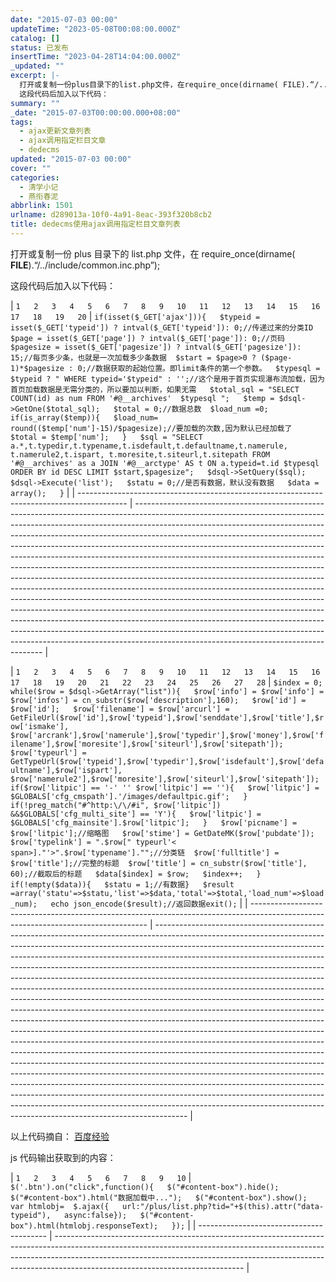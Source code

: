 ```yaml
---
date: "2015-07-03 00:00"
updateTime: "2023-05-08T00:08:00.000Z"
catalog: []
status: 已发布
insertTime: "2023-04-28T14:04:00.000Z"
_updated: ""
excerpt: |-
  打开或复制一份plus目录下的list.php文件，在require_once(dirname( FILE).“/../include/common.inc.php”);
  这段代码后加入以下代码：
summary: ""
_date: "2015-07-03T00:00:00.000+08:00"
tags:
  - ajax更新文章列表
  - ajax调用指定栏目文章
  - dedecms
updated: "2015-07-03 00:00"
cover: ""
categories:
  - 清学小记
  - 燕衔春泥
abbrlink: 1501
urlname: d289013a-10f0-4a91-8eac-393f320b8cb2
title: dedecms使用ajax调用指定栏目文章列表
---
```


打开或复制一份 plus 目录下的 list.php 文件，在 require_once(dirname( **FILE**).“/../include/common.inc.php”);

这段代码后加入以下代码：

| `1  
2  
3  
4  
5  
6  
7  
8  
9  
10  
11  
12  
13  
14  
15  
16  
17  
18  
19  
20` | `if(isset($_GET['ajax'])){  
  $typeid = isset($_GET['typeid']) ? intval($_GET['typeid']): 0;//传递过来的分类ID  $page = isset($_GET['page']) ? intval($_GET['page']): 0;//页码  $pagesize = isset($_GET['pagesize']) ? intval($_GET['pagesize']): 15;//每页多少条，也就是一次加载多少条数据  $start = $page>0 ? ($page-1)*$pagesize : 0;//数据获取的起始位置。即limit条件的第一个参数。  $typesql = $typeid ? " WHERE typeid='$typeid" : '';//这个是用于首页实现瀑布流加载，因为首页加载数据是无需分类的，所以要加以判断，如果无需   $total_sql = "SELECT COUNT(id) as num FROM '#@__archives'  $typesql ";  
  $temp = $dsql->GetOne($total_sql);  
  $total = 0;//数据总数  $load_num =0;  
  if(is_array($temp)){  
    $load_num= round(($temp['num']-15)/$pagesize);//要加载的次数,因为默认已经加载了    $total = $temp['num'];  
  }  
  $sql = "SELECT a.*,t.typedir,t.typename,t.isdefault,t.defaultname,t.namerule, t.namerule2,t.ispart, t.moresite,t.siteurl,t.sitepath FROM '#@__archives' as a JOIN '#@__arctype' AS t ON a.typeid=t.id $typesql ORDER BY id DESC LIMIT $start,$pagesize";  
   $dsql->SetQuery($sql);  
    $dsql->Execute('list');  
   $statu = 0;//是否有数据，默认没有数据   $data = array();  
}` |
| ------------------------------------------------------------------------------------------ | ------------------------------------------------------------------------------------------------------------------------------------------------------------------------------------------------------------------------------------------------------------------------------------------------------------------------------------------------------------------------------------------------------------------------------------------------------------------------------------------------------------------------------------------------------------------------------------------------------------------------------------------------------------------------------------------------------------------------------------------------------------------------------------------------------------------------------------------------------------------------------------------------------------------------------------------------------------------------------------------------------------------------------------------------------------------------------------------------------------- |

| `1  
2  
3  
4  
5  
6  
7  
8  
9  
10  
11  
12  
13  
14  
15  
16  
17  
18  
19  
20  
21  
22  
23  
24  
25  
26  
27  
28` | `$index = 0;  
while($row = $dsql->GetArray("list")){  
    $row['info'] = $row['info'] = $row['infos'] = cn_substr($row['description'],160);  
     $row['id'] =  $row['id'];  
     $row['filename'] = $row['arcurl'] = GetFileUrl($row['id'],$row['typeid'],$row['senddate'],$row['title'],$row['ismake'],  
  $row['arcrank'],$row['namerule'],$row['typedir'],$row['money'],$row['filename'],$row['moresite'],$row['siteurl'],$row['sitepath']);  
   $row['typeurl'] = GetTypeUrl($row['typeid'],$row['typedir'],$row['isdefault'],$row['defaultname'],$row['ispart'],  
   $row['namerule2'],$row['moresite'],$row['siteurl'],$row['sitepath']);  
  if($row['litpic'] == '-' '' $row['litpic'] == ''){  
      $row['litpic'] = $GLOBALS['cfg_cmspath'].'/images/defaultpic.gif';  
   }  
    if(!preg_match("#^http:\/\/#i", $row['litpic']) &&$GLOBALS['cfg_multi_site'] == 'Y'){  
    $row['litpic'] = $GLOBALS['cfg_mainsite'].$row['litpic'];  
   }  
  $row['picname'] = $row['litpic'];//缩略图   $row['stime'] = GetDateMK($row['pubdate']);  
  $row['typelink'] = ".$row[" typeurl'< span>]."'>".$row['typename']."";//分类链  $row['fulltitle'] = $row['title'];//完整的标题  $row['title'] = cn_substr($row['title'], 60);//截取后的标题   $data[$index] = $row;  
   $index++;  
}  
if(!empty($data)){  
$statu = 1;//有数据}  
$result =array('statu'=>$statu,'list'=>$data,'total'=>$total,'load_num'=>$load_num);  
echo json_encode($result);//返回数据exit();` |
| ---------------------------------------------------------------------------------------------------------------------------------- | -------------------------------------------------------------------------------------------------------------------------------------------------------------------------------------------------------------------------------------------------------------------------------------------------------------------------------------------------------------------------------------------------------------------------------------------------------------------------------------------------------------------------------------------------------------------------------------------------------------------------------------------------------------------------------------------------------------------------------------------------------------------------------------------------------------------------------------------------------------------------------------------------------------------------------------------------------------------------------------------------------------------------------------------------------------------------------------------------------------------------------------------------------------------------------------------------------------------------------------------------------------------------------------------------------------------------------------------------------------------------------------------------------------------------------------------------------------------- |

以上代码摘自： [百度经验](http://jingyan.baidu.com/article/90808022d33ba2fd91c80fbb.html)

js 代码输出获取到的内容：

| `1  
2  
3  
4  
5  
6  
7  
8  
9  
10` | `$('.btn').on("click",function(){  
$("#content-box").hide();  
$("#content-box").html("数据加载中...");  
$("#content-box").show();  
var htmlobj=  $.ajax({  
url:"/plus/list.php?tid="+$(this).attr("data-typeid"),  
async:false});  
$("#content-box").html(htmlobj.responseText);  
});` |
| ---------------------------------------- | ----------------------------------------------------------------------------------------------------------------------------------------------------------------------------------------------------------------------------------------------------------------------------------------- |
